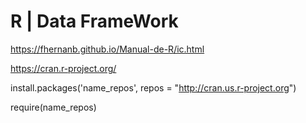 # R | Data FrameWork


https://fhernanb.github.io/Manual-de-R/ic.html


https://cran.r-project.org/


install.packages('name_repos', repos = "http://cran.us.r-project.org")


require(name_repos)
